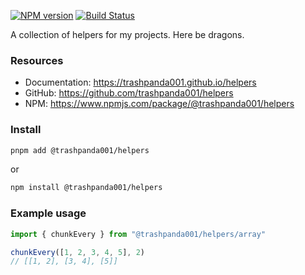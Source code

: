[![NPM version][npm-img]][npm-url]
[![Build Status][build-img]][build-url]

A collection of helpers for my projects. Here be dragons.

### Resources

- Documentation: https://trashpanda001.github.io/helpers
- GitHub: https://github.com/trashpanda001/helpers
- NPM: https://www.npmjs.com/package/@trashpanda001/helpers

### Install

```sh
pnpm add @trashpanda001/helpers
```

or

```sh
npm install @trashpanda001/helpers
```

### Example usage

```ts
import { chunkEvery } from "@trashpanda001/helpers/array"

chunkEvery([1, 2, 3, 4, 5], 2)
// [[1, 2], [3, 4], [5]]
```

[build-img]: https://github.com/trashpanda001/helpers/actions/workflows/test.yaml/badge.svg
[build-url]: https://github.com/trashpanda001/helpers/actions/workflows/test.yaml
[npm-img]: http://img.shields.io/npm/v/@trashpanda001/helpers?color=green
[npm-url]: https://www.npmjs.com/package/@trashpanda001/helpers

